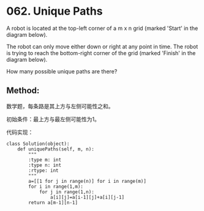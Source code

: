 # 062. Unique Paths

A robot is located at the top-left corner of a m x n grid (marked 'Start' in the diagram below).

The robot can only move either down or right at any point in time. The robot is trying to reach the bottom-right corner of the grid (marked 'Finish' in the diagram below).

How many possible unique paths are there?

## Method:
数学题，每条路是其上方与左侧可能性之和。

初始条件：最上方与最左侧可能性为1。

代码实现：

    class Solution(object):
        def uniquePaths(self, m, n):
            """
            :type m: int
            :type n: int
            :rtype: int
            """
            a=[[1 for j in range(n)] for i in range(m)]
            for i in range(1,m):
                for j in range(1,n):
                    a[i][j]=a[i-1][j]+a[i][j-1]
            return a[m-1][n-1]
                    